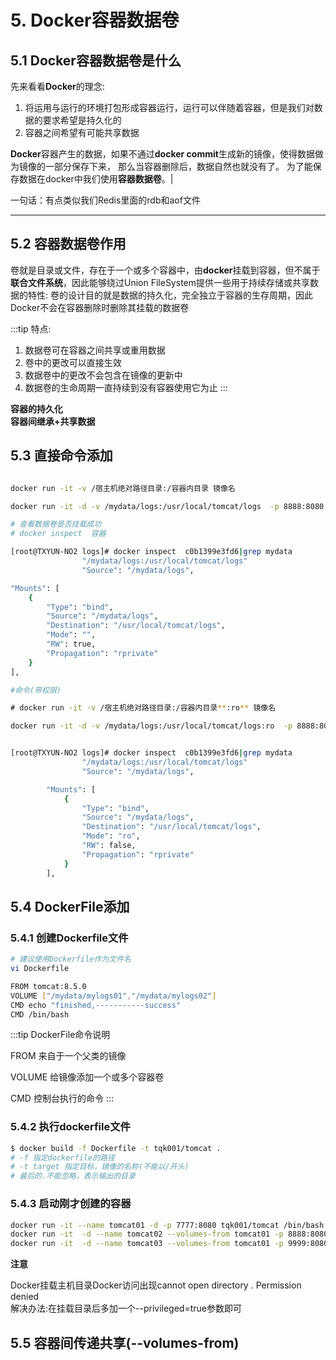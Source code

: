 # 5. Docker容器数据卷

## 5.1 Docker容器数据卷是什么

先来看看**Docker**的理念:
1. 将运用与运行的环境打包形成容器运行，运行可以伴随着容器，但是我们对数据的要求希望是持久化的
2. 容器之间希望有可能共享数据

**Docker**容器产生的数据，如果不通过**docker commit**生成新的镜像，使得数据做为镜像的一部分保存下来，
那么当容器删除后，数据自然也就没有了。
为了能保存数据在docker中我们使用**容器数据卷**。|

一句话：有点类似我们Redis里面的rdb和aof文件

----------------------------------------------

## 5.2 容器数据卷作用

卷就是目录或文件，存在于一个或多个容器中，由**docker**挂载到容器，但不属于**联合文件系统**，因此能够绕过Union FileSystem提供一些用于持续存储或共享数据的特性:
卷的设计目的就是数据的持久化，完全独立于容器的生存周期，因此Docker不会在容器删除时删除其挂载的数据卷

:::tip 特点:
1. 数据卷可在容器之间共享或重用数据
2. 卷中的更改可以直接生效
3. 数据卷中的更改不会包含在镜像的更新中
4. 数据卷的生命周期一直持续到没有容器使用它为止
:::

**容器的持久化**  
**容器间继承+共享数据**

## 5.3 直接命令添加

```sh

docker run -it -v /宿主机绝对路径目录:/容器内目录 镜像名

docker run -it -d -v /mydata/logs:/usr/local/tomcat/logs  -p 8888:8080 590715041a56

# 查看数据卷是否挂载成功
# docker inspect  容器

[root@TXYUN-NO2 logs]# docker inspect  c0b1399e3fd6|grep mydata
                "/mydata/logs:/usr/local/tomcat/logs"
                "Source": "/mydata/logs",

"Mounts": [
    {
        "Type": "bind",
        "Source": "/mydata/logs",
        "Destination": "/usr/local/tomcat/logs",
        "Mode": "",
        "RW": true,
        "Propagation": "rprivate"
    }
],

#命令(带权限)

​# docker run -it -v /宿主机绝对路径目录:/容器内目录**:ro** 镜像名

docker run -it -d -v /mydata/logs:/usr/local/tomcat/logs:ro  -p 8888:8080 590715041a56


[root@TXYUN-NO2 logs]# docker inspect  c0b1399e3fd6|grep mydata
                "/mydata/logs:/usr/local/tomcat/logs"
                "Source": "/mydata/logs",

        "Mounts": [
            {
                "Type": "bind",
                "Source": "/mydata/logs",
                "Destination": "/usr/local/tomcat/logs",
                "Mode": "ro",
                "RW": false,
                "Propagation": "rprivate"
            }
        ],

```

## 5.4 DockerFile添加

### 5.4.1 创建Dockerfile文件

```sh
# 建议使用Dockerfile作为文件名
vi Dockerfile

FROM tomcat:8.5.0
VOLUME ["/mydata/mylogs01","/mydata/mylogs02"]
CMD echo "finished,-----------success"
CMD /bin/bash
```

:::tip DockerFile命令说明

FROM  来自于一个父类的镜像

VOLUME  给镜像添加一个或多个容器卷

CMD  控制台执行的命令
::: 

### 5.4.2 执行dockerfile文件

```sh
$ docker build -f Dockerfile -t tqk001/tomcat .
# -f 指定dockerfile的路径
# -t target 指定目标，镜像的名称(不能以/开头)
# 最后的.不能忽略，表示输出的目录
```
### 5.4.3 启动刚才创建的容器

```sh
docker run -it --name tomcat01 -d -p 7777:8080 tqk001/tomcat /bin/bash
docker run -it  -d --name tomcat02 --volumes-from tomcat01 -p 8888:8080 tqk001/tomcat /bin/bash
docker run -it  -d --name tomcat03 --volumes-from tomcat01 -p 9999:8080 tqk001/tomcat /bin/bash
```

**注意**

Docker挂载主机目录Docker访问出现cannot open directory . Permission denied  
解决办法:在挂载目录后多加一个--privileged=true参数即可

## 5.5 容器间传递共享(--volumes-from)